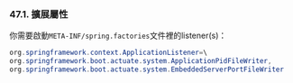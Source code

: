 ### 47.1. 擴展屬性

你需要啟動`META-INF/spring.factories`文件裡的listener(s)：
```java
org.springframework.context.ApplicationListener=\
org.springframework.boot.actuate.system.ApplicationPidFileWriter,
org.springframework.boot.actuate.system.EmbeddedServerPortFileWriter
```
